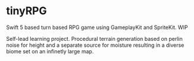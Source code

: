 # tinyRPG
Swift 5 based turn based RPG game using GameplayKit and SpriteKit. WIP

Self-lead learning project. Procedural terrain generation based on 
perlin noise for height and a separate source for moisture resulting
in a diverse biome set on an infinetly large map.

